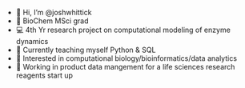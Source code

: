 - 👋 Hi, I’m @joshwhittick
- 🧪 BioChem MSci grad 
- 💻 4th Yr research project on computational modeling of enzyme dynamics
- 🌱 Currently teaching myself Python & SQL
- 🔢 Interested in computational biology/bioinformatics/data analytics
- 🧬 Working in product data mangement for a life sciences research reagents start up
<!---
joshwhittick/joshwhittick is a ✨ special ✨ repository because its `README.md` (this file) appears on your GitHub profile.
You can click the Preview link to take a look at your changes.
--->
